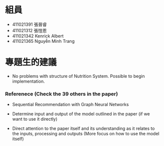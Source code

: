 # 組員
* 411021391 張晉睿
* 411021312 張愷恩
* 411021342 Kenrick Albert
* 411021365 Nguyễn Minh Trang

# 專題生的建議
 - No problems with structure of Nutrition System. Possible to begin implementation.

### Referenece (Check the 39 others in the paper)
- Sequential Recommendation with Graph Neural Networks
- Determine input and output of the model outlined in the paper (if we want to use it directly)

- Direct attention to the paper itself and its understanding as it relates to the inputs, processing and outputs (More focus on how to use the model itself)